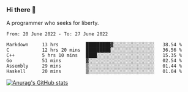 ### Hi there 👋

<!--
**shejialuo/shejialuo** is a ✨ _special_ ✨ repository because its `README.md` (this file) appears on your GitHub profile.

Here are some ideas to get you started:

- 🔭 I’m currently working on ...
- 🌱 I’m currently learning ...
- 👯 I’m looking to collaborate on ...
- 🤔 I’m looking for help with ...
- 💬 Ask me about ...
- 📫 How to reach me: ...
- 😄 Pronouns: ...
- ⚡ Fun fact: ...
-->

A programmer who seeks for liberty.

<!--START_SECTION:waka-->

```text
From: 20 June 2022 - To: 27 June 2022

Markdown     13 hrs          █████████▓░░░░░░░░░░░░░░░   38.54 %
C            12 hrs 20 mins  █████████░░░░░░░░░░░░░░░░   36.56 %
C++          5 hrs 10 mins   ████░░░░░░░░░░░░░░░░░░░░░   15.35 %
Go           51 mins         ▓░░░░░░░░░░░░░░░░░░░░░░░░   02.54 %
Assembly     29 mins         ▒░░░░░░░░░░░░░░░░░░░░░░░░   01.44 %
Haskell      20 mins         ▒░░░░░░░░░░░░░░░░░░░░░░░░   01.04 %
```

<!--END_SECTION:waka-->

[![Anurag's GitHub stats](https://github-readme-stats.vercel.app/api?username=shejialuo&show_icons=true&theme=dracula)](https://github.com/anuraghazra/github-readme-stats)
